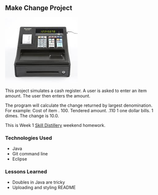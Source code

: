 ## Make Change Project

![](images/register.jpeg)


This project simulates a cash register. A user is asked to enter an item amount. The user then enters the amount.

The program will calculate the change returned by largest denomination. For example: 
Cost of item .
100.
Tendered amount.
.110
1 one dollar bills.
1 dimes.
The change is 10.0.


This is Week 1 [Skill Distillery](http://skilldistillery.com) weekend homework.

### Technologies Used
* Java
* Git command line
* Eclipse

### Lessons Learned
* Doubles in Java are tricky
* Uploading and styling README

